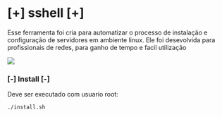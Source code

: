# [+] sshell [+]

Esse ferramenta foi cria para automatizar o processo de instalação e configuração de servidores em ambiente linux. Ele foi desevolvida para profissionais de redes, para ganho de tempo e facil utilização

![](https://github.com/Pauloxc6/sshel/blob/main/img/1.png)

### [-] Install [-]

Deve ser executado com usuario root:

`./install.sh`
